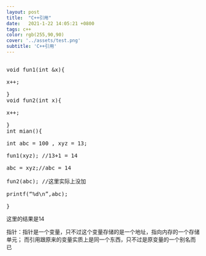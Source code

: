 ```yaml
---
layout: post
title:  "C++引用"
date:   2021-1-22 14:05:21 +0800
tags: c++
color: rgb(255,90,90)
cover: '../assets/test.png'
subtitle: 'C++引用'
---
```

<pre name="code" class="c++"> 
void fun1(int &x){

x++;

}
void fun2(int x){

x++;

}
int mian(){

int abc = 100 , xyz = 13;

fun1(xyz); //13+1 = 14

abc = xyz;//abc = 14

fun2(abc); //这里实际上没加

printf(“%d\n”,abc);

}
</pre>
这里的结果是14

指针：指针是一个变量，只不过这个变量存储的是一个地址，指向内存的一个存储单元；
而引用跟原来的变量实质上是同一个东西，只不过是原变量的一个别名而已
